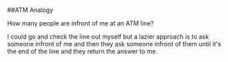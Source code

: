 ##ATM Analogy

How many people are infront of me at an ATM line?

I could go and check the line out myself but a lazier approach is to ask someone infront of me and then they ask someone infront of them until it's the end of the line and they return the answer to me.
